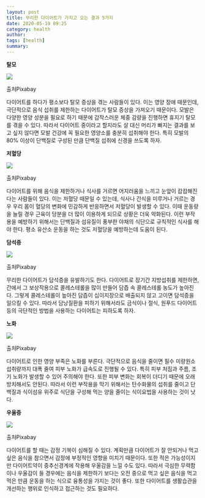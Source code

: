 ```yaml
---
layout: post
title: 무리한 다이어트가 가지고 오는 결과 5가지
date: 2020-05-19 09:25
category: health
author: 
tags: [health]
summary: 
---
```



**탈모**

![](https://img1.daumcdn.net/thumb/R720x0/?fname=https%3A%2F%2Ft1.daumcdn.net%2Fliveboard%2Finterstella-story%2F2b0d05abae3d424b9e7063d7b0c9e603.JPG)

출처Pixabay

다이어트를 하다가 평소보다 탈모 증상을 겪는 사람들이 있다. 이는 영양 장애 때문인데, 극단적으로 음식 섭취를 제한하는 다이어트가 탈모 증상을 가져오기 때문이다. 모발은 다양한 영양 성분을 필요로 하기 때문에 갑작스러운 체중 감량을 진행하면 휴지기 탈모를 겪을 수 있다. 따라서 다이어트 중이라고 할지라도 살 대신 머리가 빠지는 결과를 보고 싶지 않다면 모발 건강에 꼭 필요한 영양소를 충분히 섭취해야 한다. 특히 모발의 80% 이상이 단백질로 구성된 만큼 단백질 섭취에 신경을 쓰도록 하자.

**저혈당**

![](https://img1.daumcdn.net/thumb/R720x0/?fname=https%3A%2F%2Ft1.daumcdn.net%2Fliveboard%2Finterstella-story%2F583f603d7c744dd8a47db7179e26ad21.JPG)

출처Pixabay

다이어트를 위해 음식을 제한하거나 식사를 거르면 어지러움을 느끼고 눈앞이 캄캄해진다는 사람들이 있다. 이는 저혈당 때문일 수 있는데, 식사나 간식을 미루거나 거르는 경우 우리 몸이 혈당의 변화에 민감하게 반응하면서 저혈당이 발생할 수 있다. 이때 운동량을 늘릴 경우 근육이 당분을 더 많이 이용하게 되므로 상황은 더욱 악화된다. 이런 부작용을 예방하기 위해서는 단백질과 섬유질이 풍부한 야채의 식단으로 규칙적인 식사를 해야 한다. 평소 유산소 운동을 하는 것도 저혈당을 예방하는데 도움이 된다.

**담석증**

![](https://img1.daumcdn.net/thumb/R720x0/?fname=https%3A%2F%2Ft1.daumcdn.net%2Fliveboard%2Finterstella-story%2Fb2c1be24f3924b7b9a9b98024380b08b.JPG)

출처Pixabay

무리한 다이어트가 담석증을 유발하기도 한다. 다이어트로 장기간 지방섭취를 제한하면, 간에서 그 보상작용으로 콜레스테롤을 많이 만들어 담즙 속 콜레스테롤 농도가 높아진다. 그렇게 콜레스테롤이 높아진 담즙이 십이지장으로 배출되지 않고 고이면 담석증을 일으킬 수 있다. 따라서 담낭질환을 피하기 위해서라도 금식이나 절식, 원푸드 다이어트 등의 극단적인 방법을 사용하는 다이어트는 피하도록 하자.

**노화**

![](https://img1.daumcdn.net/thumb/R720x0/?fname=https%3A%2F%2Ft1.daumcdn.net%2Fliveboard%2Finterstella-story%2Ffbc048b1e44441deb41e38874de2ab5a.JPG)

출처Pixabay

다이어트로 인한 영양 부족은 노화를 부른다. 극단적으로 음식을 줄이면 필수 미량원소 섭취량까지 대폭 줄여 피부 노화가 급속도로 진행될 수 있다. 특히 피부 처짐과 주름, 조기 노화가 발생할 수 있어 주의해야 한다. 또한 피부 변화는 회복이 더디기 때문에 오래 방치해서도 안된다. 따라서 이런 부작용을 막기 위해서는 탄수화물의 섭취를 줄이고 단백질과 식이섬유 위주로 식단을 구성해 먹는 양을 줄이는 식이요법을 사용하는 것이 낫다.

**우울증**

![](https://img1.daumcdn.net/thumb/R720x0/?fname=https%3A%2F%2Ft1.daumcdn.net%2Fliveboard%2Finterstella-story%2F46340676c7db465ea298a9d845dc8939.JPG)

출처Pixabay

다이어트를 할 때는 감정 기복이 심해질 수 있다. 계획만큼 다이어트가 잘 안되거나 먹고 싶은 음식을 참으면서 감정에 부정적인 영향을 미치기 때문이다. 또한 적은 가능성이지만 다이어트약이 중추신경계에 작용해 우울감을 느낄 수도 있다. 따라서 극심한 무력함이나 우울감이 들 경우에는 음식을 제한하기 보다는 오전 중으로 먹고 싶은 음식을 먹고 먹은 만큼 운동을 하는 식으로 융통성을 가지는 것이 좋다. 또한 다이어트를 생활습관을 개선하는 행위로 인식하고 접근하는 것도 필요하다.